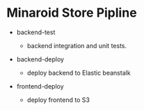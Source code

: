 Minaroid Store Pipline
===========================

- backend-test
  -  backend integration and unit tests.

- backend-deploy
  -  deploy backend to Elastic beanstalk

- frontend-deploy
  -  deploy frontend to S3